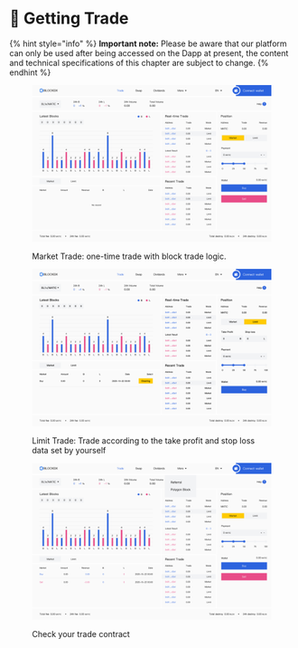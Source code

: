 # 🚀 Getting Trade

{% hint style="info" %}
**Important note:** Please be aware that our platform can only be used after being accessed on the Dapp at present, the content and technical specifications of this chapter are subject to change.
{% endhint %}

<figure><img src="../.gitbook/assets/Trade-1.png" alt=""><figcaption><p>Market Trade: one-time trade with block trade logic.</p></figcaption></figure>

<figure><img src="../.gitbook/assets/Trade-2.png" alt=""><figcaption><p>Limit Trade: Trade according to the take profit and stop loss data set by yourself</p></figcaption></figure>



<figure><img src="../.gitbook/assets/Trade-3.png" alt=""><figcaption><p>Check your trade contract</p></figcaption></figure>
